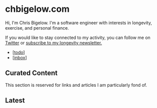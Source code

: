 # chbigelow.com

Hi, I'm Chris Bigelow. I'm a software engineer with interests in longevity, exercise, and personal finance.

If you would like to stay connected to my activity, you can follow me on [Twitter](https://twitter.com/chbigelow) or [subscribe to my longevity newsletter.](https://pareto.substack.com)

- [[todo]]
- [[inbox]]

## Curated Content

This section is reserved for links and articles I am particularly fond of.


## Latest

[//begin]: # "Autogenerated link references for markdown compatibility"
[todo]: todo "Public Todos"
[inbox]: inbox "Public Inbox"
[//end]: # "Autogenerated link references"
